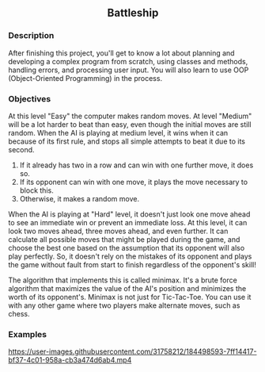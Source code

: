 <h2 align="center">
  Battleship
</h2>

<h3 align="left">
  Description
</h3>

After finishing this project, you'll get to know a lot about planning and developing a complex program from scratch, using classes and methods, handling errors, and processing user input. You will also learn to use OOP (Object-Oriented Programming) in the process.

<h3 align="left">
Objectives
</h3>

At this level "Easy" the computer makes random moves. At level "Medium" will be a lot harder to beat than easy, even though the initial moves are still random. When the AI is playing at medium level, it wins when it can because of its first rule, and stops all simple attempts to beat it due to its second.

1. If it already has two in a row and can win with one further move, it does so.
2. If its opponent can win with one move, it plays the move necessary to block this.
3. Otherwise, it makes a random move.

When the AI is playing at "Hard" level, it doesn't just look one move ahead to see an immediate win or prevent an immediate loss. At this level, it can look two moves ahead, three moves ahead, and even further. It can calculate all possible moves that might be played during the game, and choose the best one based on the assumption that its opponent will also play perfectly. So, it doesn't rely on the mistakes of its opponent and plays the game without fault from start to finish regardless of the opponent's skill!

The algorithm that implements this is called minimax. It's a brute force algorithm that maximizes the value of the AI's position and minimizes the worth of its opponent's. Minimax is not just for Tic-Tac-Toe. You can use it with any other game where two players make alternate moves, such as chess.

<h3 align="left">
Examples
</h3>

https://user-images.githubusercontent.com/31758212/184498593-7ff14417-bf37-4c01-958a-cb3a474d6ab4.mp4

